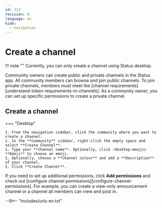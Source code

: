 ```yaml
---
id: 313
revision: 0
language: en
hide:
  - navigation
---
```


# Create a channel

!!! note ""
    Currently, you can only create a channel using Status desktop.

Community owners can create public and private channels in the Status app. All community members can browse and join public channels. To join private channels, members must meet the [channel requirements][understand-token-requirements-in-channels]. As a community owner, you can set up specific permissions to create a private channel.

## Create a channel

=== "Desktop"

    1. From the navigation sidebar, click the community where you want to create a channel.
    1. In the **Community** sidebar, right-click the empty space and select **Create Channel**.
    1. Type your **Channel name**. Optionally, click :desktop-emojis: **Emoji** to choose an emoji.
    1. Optionally, choose a **Channel colour** and add a **Description** of your channel.
    1. Click **Create Channel**.

If you need to set up additional permissions, click **Add permissions** and check out [configure channel permissions][configure-channel-permissions]. For example, you can create a view-only announcement channel or a channel all members can view and post in.

--8<-- "includes/urls-en.txt"
